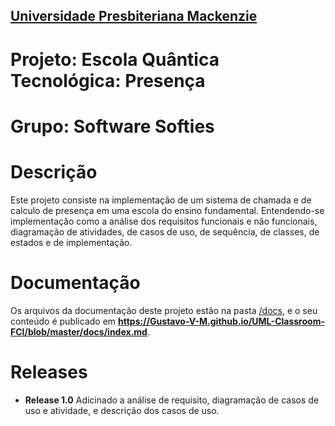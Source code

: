 <h2><a href= "https://www.mackenzie.br">Universidade Presbiteriana Mackenzie</a></h2>

# Projeto: **Escola Quântica Tecnológica: Presença**

# Grupo: **Software Softies**

# Descrição

Este projeto consiste na implementação de um sistema de chamada e de calculo de presença em uma escola do ensino fundamental. Entendendo-se implementação como a análise dos requisitos funcionais e não funcionais, diagramação de atividades, de casos de uso, de sequência, de classes, de estados e de implementação.

# Documentação

Os arquivos da documentação deste projeto estão na pasta [/docs](/docs), e o seu conteúdo é publicado em **https://Gustavo-V-M.github.io/UML-Classroom-FCI/blob/master/docs/index.md**. 

# Releases

- **Release 1.0** Adicinado a análise de requisito, diagramação de casos de uso e atividade, e descrição dos casos de uso.
